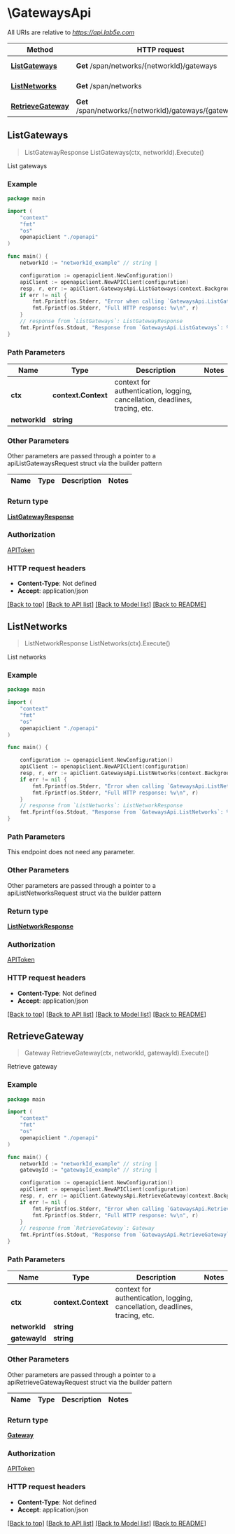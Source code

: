 # \GatewaysApi

All URIs are relative to *https://api.lab5e.com*

Method | HTTP request | Description
------------- | ------------- | -------------
[**ListGateways**](GatewaysApi.md#ListGateways) | **Get** /span/networks/{networkId}/gateways | List gateways
[**ListNetworks**](GatewaysApi.md#ListNetworks) | **Get** /span/networks | List networks
[**RetrieveGateway**](GatewaysApi.md#RetrieveGateway) | **Get** /span/networks/{networkId}/gateways/{gatewayId} | Retrieve gateway



## ListGateways

> ListGatewayResponse ListGateways(ctx, networkId).Execute()

List gateways



### Example

```go
package main

import (
    "context"
    "fmt"
    "os"
    openapiclient "./openapi"
)

func main() {
    networkId := "networkId_example" // string | 

    configuration := openapiclient.NewConfiguration()
    apiClient := openapiclient.NewAPIClient(configuration)
    resp, r, err := apiClient.GatewaysApi.ListGateways(context.Background(), networkId).Execute()
    if err != nil {
        fmt.Fprintf(os.Stderr, "Error when calling `GatewaysApi.ListGateways``: %v\n", err)
        fmt.Fprintf(os.Stderr, "Full HTTP response: %v\n", r)
    }
    // response from `ListGateways`: ListGatewayResponse
    fmt.Fprintf(os.Stdout, "Response from `GatewaysApi.ListGateways`: %v\n", resp)
}
```

### Path Parameters


Name | Type | Description  | Notes
------------- | ------------- | ------------- | -------------
**ctx** | **context.Context** | context for authentication, logging, cancellation, deadlines, tracing, etc.
**networkId** | **string** |  | 

### Other Parameters

Other parameters are passed through a pointer to a apiListGatewaysRequest struct via the builder pattern


Name | Type | Description  | Notes
------------- | ------------- | ------------- | -------------


### Return type

[**ListGatewayResponse**](ListGatewayResponse.md)

### Authorization

[APIToken](../README.md#APIToken)

### HTTP request headers

- **Content-Type**: Not defined
- **Accept**: application/json

[[Back to top]](#) [[Back to API list]](../README.md#documentation-for-api-endpoints)
[[Back to Model list]](../README.md#documentation-for-models)
[[Back to README]](../README.md)


## ListNetworks

> ListNetworkResponse ListNetworks(ctx).Execute()

List networks



### Example

```go
package main

import (
    "context"
    "fmt"
    "os"
    openapiclient "./openapi"
)

func main() {

    configuration := openapiclient.NewConfiguration()
    apiClient := openapiclient.NewAPIClient(configuration)
    resp, r, err := apiClient.GatewaysApi.ListNetworks(context.Background()).Execute()
    if err != nil {
        fmt.Fprintf(os.Stderr, "Error when calling `GatewaysApi.ListNetworks``: %v\n", err)
        fmt.Fprintf(os.Stderr, "Full HTTP response: %v\n", r)
    }
    // response from `ListNetworks`: ListNetworkResponse
    fmt.Fprintf(os.Stdout, "Response from `GatewaysApi.ListNetworks`: %v\n", resp)
}
```

### Path Parameters

This endpoint does not need any parameter.

### Other Parameters

Other parameters are passed through a pointer to a apiListNetworksRequest struct via the builder pattern


### Return type

[**ListNetworkResponse**](ListNetworkResponse.md)

### Authorization

[APIToken](../README.md#APIToken)

### HTTP request headers

- **Content-Type**: Not defined
- **Accept**: application/json

[[Back to top]](#) [[Back to API list]](../README.md#documentation-for-api-endpoints)
[[Back to Model list]](../README.md#documentation-for-models)
[[Back to README]](../README.md)


## RetrieveGateway

> Gateway RetrieveGateway(ctx, networkId, gatewayId).Execute()

Retrieve gateway



### Example

```go
package main

import (
    "context"
    "fmt"
    "os"
    openapiclient "./openapi"
)

func main() {
    networkId := "networkId_example" // string | 
    gatewayId := "gatewayId_example" // string | 

    configuration := openapiclient.NewConfiguration()
    apiClient := openapiclient.NewAPIClient(configuration)
    resp, r, err := apiClient.GatewaysApi.RetrieveGateway(context.Background(), networkId, gatewayId).Execute()
    if err != nil {
        fmt.Fprintf(os.Stderr, "Error when calling `GatewaysApi.RetrieveGateway``: %v\n", err)
        fmt.Fprintf(os.Stderr, "Full HTTP response: %v\n", r)
    }
    // response from `RetrieveGateway`: Gateway
    fmt.Fprintf(os.Stdout, "Response from `GatewaysApi.RetrieveGateway`: %v\n", resp)
}
```

### Path Parameters


Name | Type | Description  | Notes
------------- | ------------- | ------------- | -------------
**ctx** | **context.Context** | context for authentication, logging, cancellation, deadlines, tracing, etc.
**networkId** | **string** |  | 
**gatewayId** | **string** |  | 

### Other Parameters

Other parameters are passed through a pointer to a apiRetrieveGatewayRequest struct via the builder pattern


Name | Type | Description  | Notes
------------- | ------------- | ------------- | -------------



### Return type

[**Gateway**](Gateway.md)

### Authorization

[APIToken](../README.md#APIToken)

### HTTP request headers

- **Content-Type**: Not defined
- **Accept**: application/json

[[Back to top]](#) [[Back to API list]](../README.md#documentation-for-api-endpoints)
[[Back to Model list]](../README.md#documentation-for-models)
[[Back to README]](../README.md)

